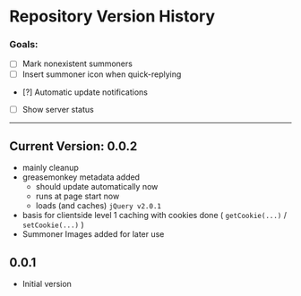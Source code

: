 Repository Version History
==========================
### Goals:
- [ ] Mark nonexistent summoners
- [ ] Insert summoner icon when quick-replying
- [?] Automatic update notifications
- [ ] Show server status

---

## Current Version: 0.0.2
- mainly cleanup
- greasemonkey metadata added
	- should update automatically now
	- runs at page start now
	- loads (and caches) `jQuery v2.0.1`
- basis for clientside level 1 caching with cookies done ( `getCookie(...)` / `setCookie(...)` )
- Summoner Images added for later use


## 0.0.1
- Initial version